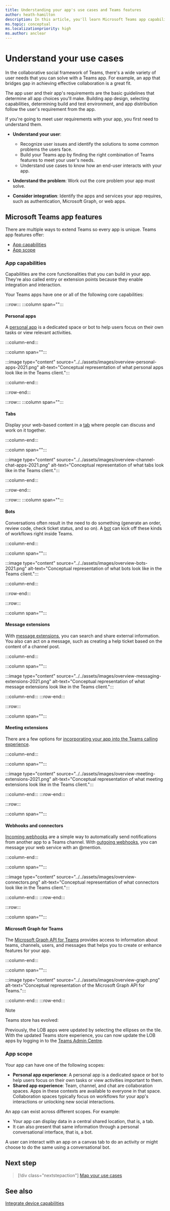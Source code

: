 ```yaml
---
title: Understanding your app's use cases and Teams features
author: heath-hamilton
description: In this article, you'll learn Microsoft Teams app capabilities, plan and understand Teams app and features, and also user problems that Teams app would solve.
ms.topic: conceptual
ms.localizationpriority: high
ms.author: anclear
---
```


# Understand your use cases

In the collaborative social framework of Teams, there's a wide variety of user needs that you can solve with a Teams app. For example, an app that bridges gap in achieving effective collaboration is a great fit.

The app user and their app's requirements are the basic guidelines that determine all app choices you'll make. Building app design, selecting capabilities, determining build and test environment, and app distribution follow the user's requirement from the app.

If you're going to meet user requirements with your app, you first need to understand them.

- **Understand your user**:
  - Recognize user issues and identify the solutions to some common problems the users face.
  - Build your Teams app by finding the right combination of Teams features to meet your user's needs.
  - Understand use cases to know how an end-user interacts with your app.

- **Understand the problem**: Work out the core problem your app must solve.

- **Consider integration**: Identify the apps and services your app requires, such as authentication, Microsoft Graph, or web apps.

## Microsoft Teams app features

There are multiple ways to extend Teams so every app is unique. Teams app features offer:

- [App capabilities](#app-capabilities)
- [App scope](#app-scope)

### App capabilities

Capabilities are the core functionalities that you can build in your app. They're also called entry or extension points because they enable integration and interaction.

Your Teams apps have one or all of the following core capabilities:

:::row:::
   :::column span="":::

#### Personal apps

A [personal app](../../concepts/design/personal-apps.md) is a dedicated space or bot to help users focus on their own tasks or view relevant activities.

   :::column-end:::

   :::column span="":::

:::image type="content" source="../../assets/images/overview-personal-apps-2021.png" alt-text="Conceptual representation of what personal apps look like in the Teams client.":::

   :::column-end:::

:::row-end:::

:::row:::
   :::column span="":::

#### Tabs

Display your web-based content in a [tab](../../tabs/what-are-tabs.md) where people can discuss and work on it together.

   :::column-end:::

   :::column span="":::

:::image type="content" source="../../assets/images/overview-channel-chat-apps-2021.png" alt-text="Conceptual representation of what tabs look like in the Teams client.":::

   :::column-end:::

:::row-end:::

:::row:::
   :::column span="":::

#### Bots

Conversations often result in the need to do something (generate an order, review code, check ticket status, and so on). A [bot](../../bots/what-are-bots.md) can kick off these kinds of workflows right inside Teams.

   :::column-end:::

   :::column span="":::

:::image type="content" source="../../assets/images/overview-bots-2021.png" alt-text="Conceptual representation of what bots look like in the Teams client.":::

   :::column-end:::

:::row-end:::

:::row:::

   :::column span="":::

#### Message extensions

With [message extensions](../../messaging-extensions/what-are-messaging-extensions.md), you can search and share external information. You also can act on a message, such as creating a help ticket based on the content of a channel post.

   :::column-end:::

   :::column span="":::

:::image type="content" source="../../assets/images/overview-messaging-extensions-2021.png" alt-text="Conceptual representation of what message extensions look like in the Teams client.":::

   :::column-end:::
:::row-end:::

:::row:::

   :::column span="":::

#### Meeting extensions

There are a few options for [incorporating your app into the Teams calling experience](../../apps-in-teams-meetings/design/designing-apps-in-meetings.md).

   :::column-end:::

   :::column span="":::

:::image type="content" source="../../assets/images/overview-meeting-extensions-2021.png" alt-text="Conceptual representation of what meeting extensions look like in the Teams client.":::

   :::column-end:::
:::row-end:::

:::row:::

   :::column span="":::

#### Webhooks and connectors

[Incoming webhooks](../../webhooks-and-connectors/what-are-webhooks-and-connectors.md#incoming-webhooks) are a simple way to automatically send notifications from another app to a Teams channel. With [outgoing webhooks](../../webhooks-and-connectors/what-are-webhooks-and-connectors.md#outgoing-webhooks), you can message your web service with an @mention.

   :::column-end:::

   :::column span="":::

:::image type="content" source="../../assets/images/overview-connectors.png" alt-text="Conceptual representation of what connectors look like in the Teams client.":::

   :::column-end:::
:::row-end:::

:::row:::

   :::column span="":::

#### Microsoft Graph for Teams

The [Microsoft Graph API for Teams](/graph/teams-concept-overview) provides access to information about teams, channels, users, and messages that helps you to create or enhance features for your app.

   :::column-end:::

   :::column span="":::

:::image type="content" source="../../assets/images/overview-graph.png" alt-text="Conceptual representation of the Microsoft Graph API for Teams.":::

   :::column-end:::
:::row-end:::

> [!NOTE]
> Teams store has evolved:
>
> Previously, the LOB apps were updated by selecting the ellipses on the tile. With the updated Teams store experience, you can now update the LOB apps by logging in to the [Teams Admin Centre](https://admin.teams.microsoft.com).

### App scope

Your app can have one of the following scopes:

- **Personal app experience**: A personal app is a dedicated space or bot to help users focus on their own tasks or view activities important to them.
- **Shared app experience**: Team, channel, and chat are collaboration spaces. Apps in these contexts are available to everyone in that space. Collaboration spaces typically focus on workflows for your app's interactions or unlocking new social interactions.

An app can exist across different scopes. For example:

- Your app can display data in a central shared location, that is, a tab.
- It can also present that same information through a personal conversational interface, that is, a bot.

A user can interact with an app on a canvas tab to do an activity or might choose to do the same using a conversational bot.

## Next step

> [!div class="nextstepaction"]
> [Map your use cases](../../concepts/design/map-use-cases.md)

## See also

[Integrate device capabilities](~/concepts/device-capabilities/device-capabilities-overview.md)
